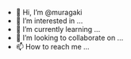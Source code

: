 - 👋 Hi, I’m @muragaki
- 👀 I’m interested in ...
- 🌱 I’m currently learning ...
- 💞️ I’m looking to collaborate on ...
- 📫 How to reach me ...

<!---
muragaki/muragaki is a ✨ special ✨ repository because its `README.md` (this file) appears on your GitHub profile.
You can click the Preview link to take a look at your changes.
--->
